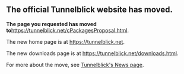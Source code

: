 ## The official Tunnelblick website has moved. ##

**The page you requested has moved to**<a href='https://tunnelblick.net/cPackagesProposal.html'><a href='https://tunnelblick.net/cPackagesProposal.html'>https://tunnelblick.net/cPackagesProposal.html</a></a>.

The new home page is at <a href='https://tunnelblick.net'><a href='https://tunnelblick.net'>https://tunnelblick.net</a></a>.

The new downloads page is at <a href='https://tunnelblick.net/downloads.html'><a href='https://tunnelblick.net/downloads.html'>https://tunnelblick.net/downloads.html</a></a>.

For more about the move, see <a href='https://tunnelblick.net/cNews.html#2015-07-23'>Tunnelblick's News page</a>.

